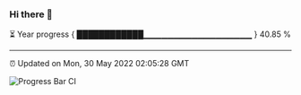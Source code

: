 ### Hi there 👋

⏳ Year progress { ████████████▁▁▁▁▁▁▁▁▁▁▁▁▁▁▁▁▁▁ } 40.85 %

---

⏰ Updated on Mon, 30 May 2022 02:05:28 GMT

![Progress Bar CI](https://github.com/ZhaoGui/ZhaoGui/workflows/Progress%20Bar%20CI/badge.svg)
